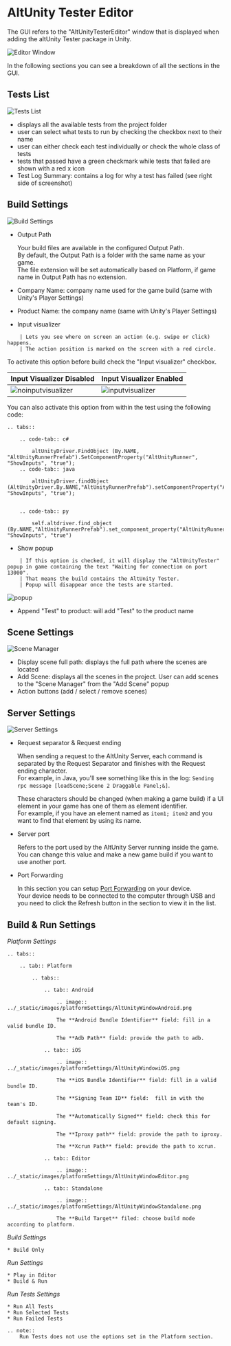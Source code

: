 # AltUnity Tester Editor

The GUI refers to the "AltUnityTesterEditor" window that is displayed when adding the altUnity Tester package in Unity.

![Editor Window](../_static/images/altUnityTesterWindow/EditorWindow.png)

In the following sections you can see a breakdown of all the sections in the GUI.

## Tests List

![Tests List](../_static/images/altUnityTesterWindow/TestsList.png)

* displays all the available tests from the project folder
* user can select what tests to run by checking the checkbox next to their name
* user can either check each test individually or check the whole class of tests
* tests that passed have a green checkmark while tests that failed are shown with a red x icon
* Test Log Summary: contains a log for why a test has failed (see right side of screenshot)

## Build Settings

![Build Settings](../_static/images/altUnityTesterWindow/BuildSettings.png)

* Output Path

    Your build files are available in the configured Output Path.  
    By default, the Output Path is a folder with the same name as your game.  
    The file extension will be set automatically based on Platform, if game name in Output Path has no extension.

* Company Name: company name used for the game build (same with Unity's Player Settings)
* Product Name: the company name (same with Unity's Player Settings)
* Input visualizer

```eval_rst
    | Lets you see where on screen an action (e.g. swipe or click) happens. 
    | The action position is marked on the screen with a red circle.
```
To activate this option before build check the "Input visualizer" checkbox.

|     Input Visualizer Disabled     |     Input Visualizer Enabled    |
| ---------------------------------- | ----------------------------- | 
|   ![noinputvisualizer](../_static/images/noinpv.gif)   |   ![inputvisualizer](../_static/images/inpv.gif)  |

You can also activate this option from within the test using the following code:

```eval_rst
.. tabs::

    .. code-tab:: c#

        altUnityDriver.FindObject (By.NAME, "AltUnityRunnerPrefab").SetComponentProperty("AltUnityRunner", "ShowInputs", "true");
    .. code-tab:: java

        altUnityDriver.findObject (AltUnityDriver.By.NAME,"AltUnityRunnerPrefab").setComponentProperty("AltUnityRunner", "ShowInputs", "true");


    .. code-tab:: py

        self.altdriver.find_object (By.NAME,"AltUnityRunnerPrefab").set_component_property("AltUnityRunner", "ShowInputs", "true")
```

* Show popup

```eval_rst
    | If this option is checked, it will display the "AltUnityTester" popup in game containing the text "Waiting for connection on port 13000". 
    | That means the build contains the AltUnity Tester. 
    | Popup will disappear once the tests are started.
```

![popup](../_static/images/AltUnityTesterPopup.png)

* Append "Test" to product: will add "Test" to the product name

## Scene Settings

![Scene Manager](../_static/images/altUnityTesterWindow/SceneManager.png)

* Display scene full path: displays the full path where the scenes are located
* Add Scene: displays all the scenes in the project. User can add scenes to the "Scene Manager" from the "Add Scene" popup
* Action buttons (add / select / remove scenes)



## Server Settings

![Server Settings](../_static/images/altUnityTesterWindow/ServerSettings.png)

* Request separator & Request ending

    When sending a request to the AltUnity Server, each command is separated by the Request Separator and finishes with the Request ending character.  
        For example, in Java, you'll see something like this in the log: `Sending rpc message [loadScene;Scene 2 Draggable Panel;&]`.

    These characters should be changed (when making a game build) if a UI element in your game has one of them as element identifier.  
    For example, if you have an element named as `item1; item2` and you want to find that element by using its name.

* Server port

    Refers to the port used by the AltUnity Server running inside the game.  
    You can change this value and make a new game build if you want to use another port.

* Port Forwarding
    
    In this section you can setup [Port Forwarding](advanced-usage.html#what-is-port-forwarding-and-when-to-use-it) on your device.  
    Your device needs to be connected to the computer through USB and you need to click the Refresh button in the section to view it in the list.

## Build & Run Settings

*Platform Settings*

```eval_rst
.. tabs::

    .. tab:: Platform

        .. tabs::

            .. tab:: Android

                .. image:: ../_static/images/platformSettings/AltUnityWindowAndroid.png

                The **Android Bundle Identifier** field: fill in a valid bundle ID.

                The **Adb Path** field: provide the path to adb.

            .. tab:: iOS

                .. image:: ../_static/images/platformSettings/AltUnityWindowiOS.png

                The **iOS Bundle Identifier** field: fill in a valid bundle ID.

                The **Signing Team ID** field:  fill in with the team's ID.

                The **Automatically Signed** field: check this for default signing.

                The **Iproxy path** field: provide the path to iproxy.

                The **Xcrun Path** field: provide the path to xcrun.

            .. tab:: Editor

                .. image:: ../_static/images/platformSettings/AltUnityWindowEditor.png

            .. tab:: Standalone

                .. image:: ../_static/images/platformSettings/AltUnityWindowStandalone.png

                The **Build Target** filed: choose build mode according to platform.

```

*Build Settings*

    * Build Only

*Run Settings*

    * Play in Editor
    * Build & Run 

*Run Tests Settings*

    * Run All Tests
    * Run Selected Tests
    * Run Failed Tests 

```eval_rst
.. note::
    Run Tests does not use the options set in the Platform section.
```
